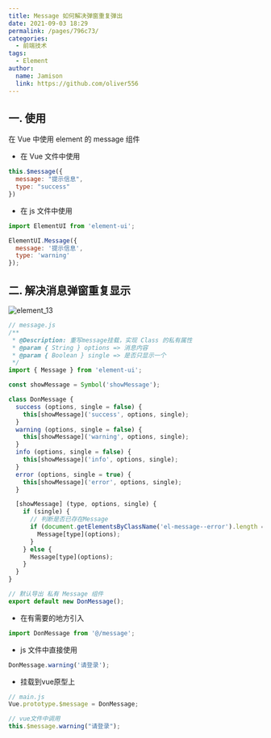 ```yaml
---
title: Message 如何解决弹窗重复弹出
date: 2021-09-03 18:29
permalink: /pages/796c73/
categories:
  - 前端技术
tags:
  - Element
author:
  name: Jamison
  link: https://github.com/oliver556
---
```


## 一. 使用

在 Vue 中使用 element 的 message 组件

- 在 Vue 文件中使用

```js
this.$message({
  message: "提示信息",
  type: "success"
})
````

- 在 js 文件中使用

```js
import ElementUI from 'element-ui';

ElementUI.Message({
  message: '提示信息',
  type: 'warning'
});

```

##  二. 解决消息弹窗重复显示

![element_13](https://fastly.jsdelivr.net/gh/oliver556/image-hosting@master/20220109/element_13.2jqzokrhauk0.jpg)

```js
// message.js
/**
 * @Description: 重写message挂载，实现 Class 的私有属性
 * @param { String } options => 消息内容
 * @param { Boolean } single => 是否只显示一个
 */
import { Message } from 'element-ui';

const showMessage = Symbol('showMessage');

class DonMessage {
  success (options, single = false) {
    this[showMessage]('success', options, single);
  }
  warning (options, single = false) {
    this[showMessage]('warning', options, single);
  }
  info (options, single = false) {
    this[showMessage]('info', options, single);
  }
  error (options, single = true) {
    this[showMessage]('error', options, single);
  }

  [showMessage] (type, options, single) {
    if (single) {
      // 判断是否已存在Message
      if (document.getElementsByClassName('el-message--error').length === 0) {
        Message[type](options);
      }
    } else {
      Message[type](options);
    }
  }
}

// 默认导出 私有 Message 组件
export default new DonMessage();
```

- 在有需要的地方引入

```js
import DonMessage from '@/message'; 
```

- js 文件中直接使用

```js
DonMessage.warning('请登录');
```

- 挂载到vue原型上

```js
// main.js 
Vue.prototype.$message = DonMessage;
```

```js
// vue文件中调用
this.$message.warning("请登录");
```
